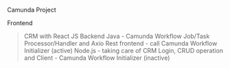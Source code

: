Camunda Project

Frontend
> CRM with React JS
Backend
> Java - Camunda Workflow Job/Task Processor/Handler and Axio Rest frontend - call Camunda Workflow Initializer (active)
> Node.js - taking care of CRM Login, CRUD operation and Client - Camunda Workflow Initializer (inactive)
